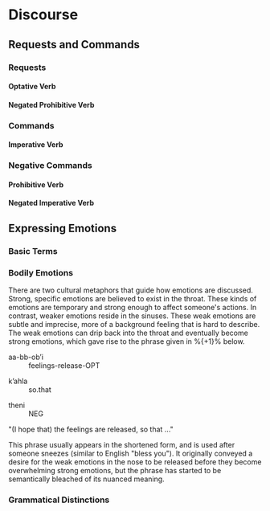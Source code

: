 # Discourse

## Requests and Commands

### Requests

#### Optative Verb

#### Negated Prohibitive Verb

### Commands

#### Imperative Verb

### Negative Commands

#### Prohibitive Verb

#### Negated Imperative Verb

## Expressing Emotions

### Basic Terms

### Bodily Emotions

There are two cultural metaphors that guide how emotions are discussed.  Strong, specific emotions are believed to exist in the throat.  These kinds of emotions are temporary and strong enough to affect someone's actions.  In contrast, weaker emotions reside in the sinuses.  These weak emotions are subtle and imprecise, more of a background feeling that is hard to describe.  The weak emotions can drip back into the throat and eventually become strong emotions, which gave rise to the phrase given in %{+1}% below.

<div class="gloss">
<p class="number"></p>
<div class="interlinear">
<dl> <dt>aa-bb-obʼi</dt> <dd>feelings-release<abbr>-OPT</abbr></dd> </dl>
<dl> <dt>kʼahla</dt> <dd>so.that<abbr></abbr></dd> </dl>
<dl> <dt>theni</dt> <dd><abbr>NEG</abbr></dd> </dl>
<dl> <dt></dt> <dd><abbr></abbr></dd> </dl>
</div>
<p class="freetranslation">"(I hope that) the feelings are released, so that ..."</p>
</div>

This phrase usually appears in the shortened form, and is used after someone sneezes (similar to English "bless you").  It originally conveyed a desire for the weak emotions in the nose to be released before they become overwhelming strong emotions, but the phrase has started to be semantically bleached of its nuanced meaning.

### Grammatical Distinctions


